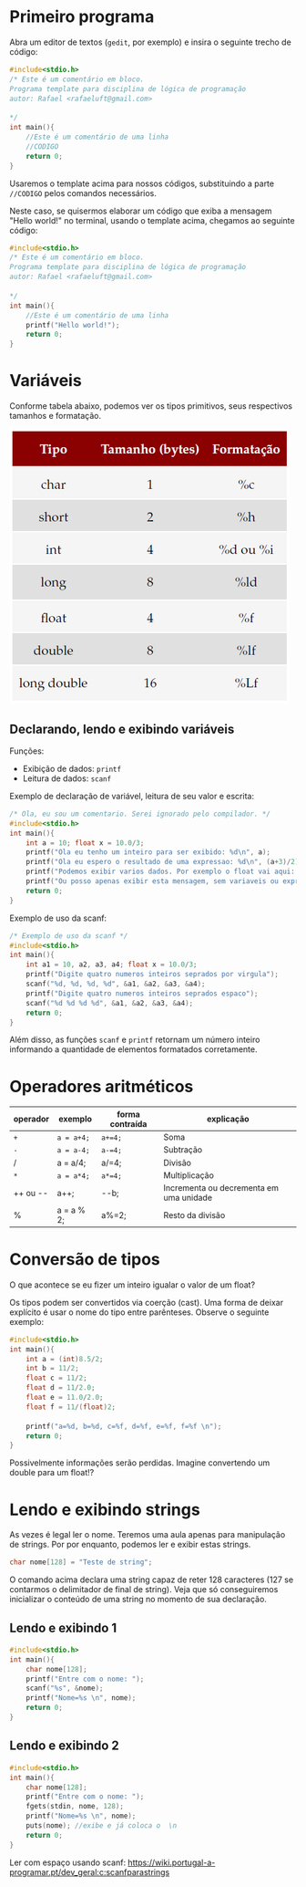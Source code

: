 # Primeiro programa

Abra um editor de textos (`gedit`, por exemplo) e insira o seguinte trecho de código:

```c
#include<stdio.h>
/* Este é um comentário em bloco. 
Programa template para disciplina de lógica de programação
autor: Rafael <rafaeluft@gmail.com>

*/
int main(){
    //Este é um comentário de uma linha
    //CODIGO
    return 0;
}

```

Usaremos o template acima para nossos códigos, substituindo a parte `//CODIGO` pelos comandos necessários.  

Neste caso, se quisermos elaborar um código que exiba a mensagem "Hello world!" no terminal, usando o template acima, chegamos ao seguinte código: 

```c
#include<stdio.h>
/* Este é um comentário em bloco. 
Programa template para disciplina de lógica de programação
autor: Rafael <rafaeluft@gmail.com>

*/
int main(){
    //Este é um comentário de uma linha
    printf("Hello world!");
    return 0;
}

```


# Variáveis
Conforme tabela abaixo, podemos ver os tipos primitivos, seus respectivos tamanhos e formatação.

![Tipos primitivos](./images/tipos-primitivos.png)

## Declarando, lendo e exibindo variáveis

Funções: 
* Exibição de dados: `printf` 
* Leitura de dados: `scanf`

Exemplo de declaração de variável, leitura de seu valor e escrita: 

```c
/* Ola, eu sou um comentario. Serei ignorado pelo compilador. */
#include<stdio.h>
int main(){ 
    int a = 10; float x = 10.0/3;
    printf("Ola eu tenho um inteiro para ser exibido: %d\n", a);
    printf("Ola eu espero o resultado de uma expressao: %d\n", (a+3)/2);
    printf("Podemos exibir varios dados. Por exemplo o float vai aqui: %f e o int aqui: %d\n", x, (a+3)*2);
    printf("Ou posso apenas exibir esta mensagem, sem variaveis ou expressoes.");
    return 0;
}
```

Exemplo de uso da scanf: 
```c
/* Exemplo de uso da scanf */
#include<stdio.h>
int main(){ 
    int a1 = 10, a2, a3, a4; float x = 10.0/3;
    printf("Digite quatro numeros inteiros seprados por virgula");
    scanf("%d, %d, %d, %d", &a1, &a2, &a3, &a4);
    printf("Digite quatro numeros inteiros seprados espaco");
    scanf("%d %d %d %d", &a1, &a2, &a3, &a4);
    return 0;
}
```
Além disso, as funções `scanf` e `printf` retornam um número inteiro informando a quantidade de elementos formatados corretamente. 

# Operadores aritméticos

operador | exemplo | forma contraída | explicação
------------ | -------------|------------ | -------------
`+` | `a = a+4;` | `a+=4;` | Soma 
`-` | `a = a-4;` | `a-=4;` | Subtração
/ | a = a/4; | a/=4; | Divisão
`*` | `a = a*4;` | `a*=4;` | Multiplicação
++ ou -- | a++; | --b;  | Incrementa ou decrementa em uma unidade
% | a = a % 2; | a%=2; | Resto da divisão 


# Conversão de tipos

O que acontece se eu fizer um inteiro igualar o valor de um float?

Os tipos podem ser convertidos via coerção (cast). Uma forma de deixar explícito é usar o nome do tipo entre parênteses. Observe o seguinte exemplo: 

```c
#include<stdio.h>
int main(){
    int a = (int)8.5/2; 
    int b = 11/2;
    float c = 11/2;
    float d = 11/2.0;
    float e = 11.0/2.0;
    float f = 11/(float)2;
    
    printf("a=%d, b=%d, c=%f, d=%f, e=%f, f=%f \n");
    return 0;
}
```
 Possivelmente informações serão perdidas. Imagine convertendo um double para um float!?

 # Lendo e exibindo strings

 As vezes é legal ler o nome. Teremos uma aula apenas para manipulação de strings. Por por enquanto, podemos ler e exibir estas strings. 

```c
char nome[128] = "Teste de string";
```

O comando acima declara uma string capaz de reter 128 caracteres (127 se contarmos o delimitador de final de string). Veja que só conseguiremos inicializar o conteúdo de uma string no momento de sua declaração. 

 ## Lendo e exibindo 1

```c
#include<stdio.h>
int main(){
    char nome[128];
    printf("Entre com o nome: ");
    scanf("%s", &nome);
    printf("Nome=%s \n", nome);
    return 0;
}
```

 ## Lendo e exibindo 2

```c
#include<stdio.h>
int main(){
    char nome[128];
    printf("Entre com o nome: ");
    fgets(stdin, nome, 128);
    printf("Nome=%s \n", nome);
    puts(nome); //exibe e já coloca o  \n
    return 0;
}
```

Ler com espaço usando scanf: https://wiki.portugal-a-programar.pt/dev_geral:c:scanfparastrings 